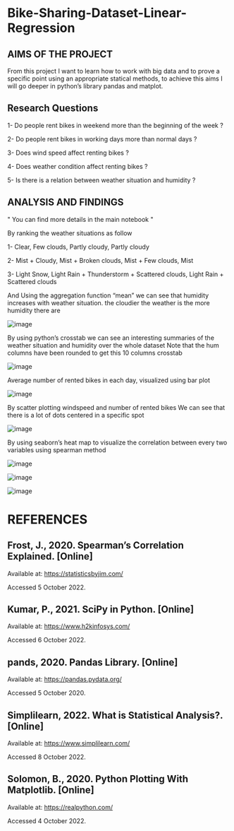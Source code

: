 # Bike-Sharing-Dataset-Linear-Regression

## AIMS OF THE PROJECT

From this project I want to learn how to work with big data and to prove a specific point using an appropriate statical methods, to achieve this aims I will go deeper in python’s library pandas and matplot.

## Research Questions

1-	Do people rent bikes in weekend more than the beginning of the week ?

2-	Do people rent bikes in working days more than normal days ?

3-	Does wind speed affect renting bikes ?

4-	Does weather condition affect renting bikes ?

5-	Is there is a relation between weather situation and humidity ?

## ANALYSIS AND FINDINGS

" You can find more details in the main notebook "

By ranking the weather situations as follow 

1-	Clear, Few clouds, Partly cloudy, Partly cloudy

2-	Mist + Cloudy, Mist + Broken clouds, Mist + Few clouds, Mist

3-	Light Snow, Light Rain + Thunderstorm + Scattered clouds, Light Rain + Scattered clouds

And Using the aggregation function “mean” we can see that humidity increases with weather situation. the cloudier the weather is the more humidity there are 


![image](https://user-images.githubusercontent.com/102380881/209818298-6266fe69-cf4d-4fdd-979f-c97a1a0e4c73.png)

By using python’s crosstab we can see an interesting summaries of the weather situation and humidity over the whole dataset
Note that the hum columns have been rounded to get this 10 columns crosstab
 
![image](https://user-images.githubusercontent.com/102380881/209818345-b7719958-b277-46b6-96f1-55b8f76d7ae5.png)

Average number of rented bikes in each day, visualized using bar plot

![image](https://user-images.githubusercontent.com/102380881/209818455-a02b0ca5-8467-40ca-9ba5-3e32b1f8ec85.png)

By scatter plotting windspeed and number of rented bikes
We can see that there is a lot of dots centered in a specific spot

![image](https://user-images.githubusercontent.com/102380881/209818490-5336c703-793c-49f2-ad09-933055abe5d0.png)

By using seaborn’s heat map to visualize the correlation between every two variables using spearman method

![image](https://user-images.githubusercontent.com/102380881/209818522-c9fafb8a-c7bc-414f-9c3d-98b63eeb3323.png)

![image](https://user-images.githubusercontent.com/102380881/209818534-c5e4664e-b3a3-4ca0-bbb3-ef11d289cbda.png)

![image](https://user-images.githubusercontent.com/102380881/209818547-4b2d5ac9-010d-48f9-acaa-023dda56b910.png)

# REFERENCES

Frost, J., 2020. Spearman’s Correlation Explained. [Online] 
----------------
Available at: https://statisticsbyjim.com/

Accessed 5 October 2022.

Kumar, P., 2021. SciPy in Python. [Online] 
----------------
Available at: https://www.h2kinfosys.com/

Accessed 6 October 2022.

pands, 2020. Pandas Library. [Online] 
----------------
Available at: https://pandas.pydata.org/

Accessed 5 October 2020.

Simplilearn, 2022. What is Statistical Analysis?. [Online] 
----------------
Available at: https://www.simplilearn.com/

Accessed 8 October 2022.

Solomon, B., 2020. Python Plotting With Matplotlib. [Online] 
----------------
Available at: https://realpython.com/

Accessed 4 October 2022.


